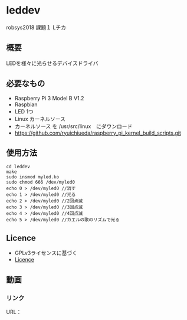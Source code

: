 # leddev
robsys2018 課題１
Lチカ

## 概要
LEDを様々に光らせるデバイスドライバ

## 必要なもの
-  Raspberry Pi 3 Model B V1.2
  -  Raspbian
-  LED 1つ
-  Linux カーネルソース
  -  カーネルソース を /usr/src/linux　にダウンロード
  -  https://github.com/ryuichiueda/raspberry_pi_kernel_build_scripts.git

## 使用方法
```
cd leddev
make
sudo insmod myled.ko
sudo chmod 666 /dev/myled0
echo 0 > /dev/myled0 //消す
echo 1 > /dev/myled0 //光る
echo 2 > /dev/myled0 //2回点滅
echo 3 > /dev/myled0 //3回点滅
echo 4 > /dev/myled0 //4回点滅
echo 5 > /dev/myled0 //カエルの歌のリズムで光る
```

## Licence
-  GPLv3ライセンスに基づく
-  [Licence](https://github.com/watanabesarasa/leddev/blob/master/LICENSE)

## 動画
### リンク
URL：
